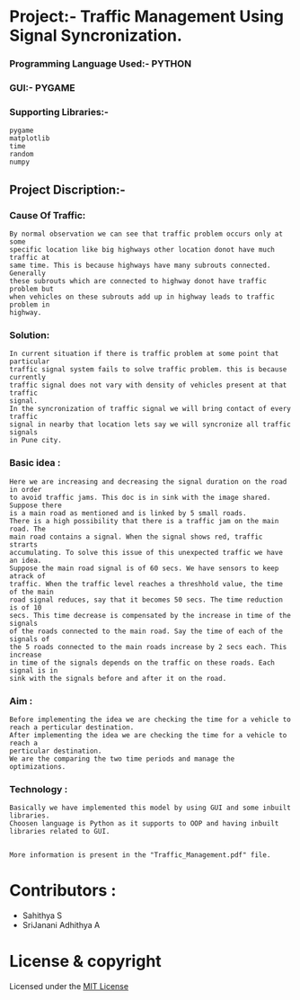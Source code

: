 # Project:- Traffic Management Using Signal Syncronization.


### Programming Language Used:- PYTHON

### GUI:- PYGAME

### Supporting Libraries:-
	pygame
	matplotlib
	time
	random
	numpy




## Project Discription:-
### Cause Of Traffic:
	By normal observation we can see that traffic problem occurs only at some
	specific location like big highways other location donot have much traffic at
	same time. This is because highways have many subrouts connected. Generally
	these subrouts which are connected to highway donot have traffic problem but
	when vehicles on these subrouts add up in highway leads to traffic problem in
	highway.

### Solution:
	In current situation if there is traffic problem at some point that particular
	traffic signal system fails to solve traffic problem. this is because currently
	traffic signal does not vary with density of vehicles present at that traffic
	signal.
	In the syncronization of traffic signal we will bring contact of every traffic
	signal in nearby that location lets say we will syncronize all traffic signals
	in Pune city.


### Basic idea :
	Here we are increasing and decreasing the signal duration on the road in order
	to avoid traffic jams. This doc is in sink with the image shared. Suppose there
	is a main road as mentioned and is linked by 5 small roads.
	There is a high possibility that there is a traffic jam on the main road. The
	main road contains a signal. When the signal shows red, traffic strarts
	accumulating. To solve this issue of this unexpected traffic we have an idea.
	Suppose the main road signal is of 60 secs. We have sensors to keep atrack of
	traffic. When the traffic level reaches a threshhold value, the time of the main
	road signal reduces, say that it becomes 50 secs. The time reduction is of 10
	secs. This time decrease is compensated by the increase in time of the signals
	of the roads connected to the main road. Say the time of each of the signals of
	the 5 roads connected to the main roads increase by 2 secs each. This increase
	in time of the signals depends on the traffic on these roads. Each signal is in
	sink with the signals before and after it on the road.

### Aim :
	Before implementing the idea we are checking the time for a vehicle to reach a perticular destination.
	After implementing the idea we are checking the time for a vehicle to reach a
	perticular destination.
	We are the comparing the two time periods and manage the optimizations.
	
	
### Technology :
	Basically we have implemented this model by using GUI and some inbuilt
	libraries.
	Choosen language is Python as it supports to OOP and having inbuilt
	libraries related to GUI.


	More information is present in the "Traffic_Management.pdf" file.


# Contributors :
- Sahithya S
- SriJanani Adhithya A 
	
# License & copyright

Licensed under the [MIT License](LICENSE)
